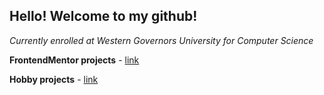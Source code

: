 ## Hello! Welcome to my github!

_Currently enrolled at Western Governors University for Computer Science_

**FrontendMentor projects** - [link](https://www.frontendmentor.io/profile/riboney)

**Hobby projects** - [link](https://github.com/riboney-hobby)
